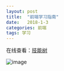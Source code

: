 ```yaml
---
layout: post
title:  "前端学习指南"
date:   2018-1-3
categories: 前端
tags: 学习
---
```


在线查看：[技能树](https://www.processon.com/mindmap/5a815d7de4b0615ac057cfd9)

![image](/assets/images/web.png)